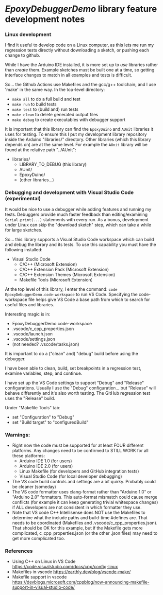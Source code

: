 # *EpoxyDebuggerDemo* library feature development notes



### Linux development
I find it useful to develop code on a Linux computer, as this lets me run my regression tests directly without downloading a sketch, or pushing each change to github.

While I have the Arduino IDE installed, it is more set up to _use_ libraries rather than _create_ them. Example sketches must be built one at a time, so getting interface changes to match in all examples and tests is difficult.

So... the Github Actions use Makefiles and the gcc/g++ toolchain, and I use 'make' in the same way.  In the top-level directory:
* `make all` to do a full build and test
* `make run` to build tests
* `make test` to (build and) run tests
* `make clean` to delete generated output files
* `make debug` to create executables with debugger support

It is important that this library can find the `EpoxyDuino` and `AUnit` libraries it uses for testing.  To ensure this I put my development library repository inside the Arduino "libraries/" directory. Other libraries (which this library depends on) are at the same level.  For example the `AUnit` library will be found  at the relative path "../AUnit":
* libraries/
  * LIBRARY_TO_DEBUG (this library)
  * AUnit/
  * EpoxyDuino/
  * (other libraries...)

### Debugging and development with Visual Studio Code (experimental)
It would be nice to use a debugger while adding features and running my tests.  Debuggers provide much faster feedback than editing/examining `Serial.print(...)` statements with every run.  As a bonus, development under Linux can skip the "download sketch" step, which can take a while for large sketches.

So... this library supports a Visual Studio Code workspace which can build and debug the library and its tests.  To use this capability you must have the following installed:
* Visual Studio Code
  * C/C++ (Microsoft Extension)
  * C/C++ Extension Pack (Microsoft Extension)
  * C/C++ Extension Themes (Microsoft Extension)
  * Makefile Tools (Microsoft Extension)

At the top level of this library, I enter the command: `code EpoxyDebuggerDemo.code-workspace` to run VS Code.  Specifying the code-workspace file helps give VS Code a base path from which to search for useful files and libraries.

Interesting magic is in:
* EpoxyDebuggerDemo.code-workspace
* .vscode/c_cpp_properties.json
* .vscode/launch.json
* .vscode/settings.json
* (not needed? .vscode/tasks.json)

It is important to do a ("clean" and) "debug" build before using the debugger.

I have been able to clean, build, set breakpoints in a regression test, examine variables, step, and continue.

I have set up the VS Code settings to support "Debug" and "Release" configurations.  Usually I use the "Debug" configuration... but "Release" will behave differently and it's also worth testing.  The GitHub regression test uses the "Release" build.

Under "Makefile Tools" tab:
*  set "Configuration" to "Debug"
*  set "Build target" to "configuredBuild"

### Warnings:
* Right now the code must be supported for at least FOUR different platforms.  Any changes need to be confirmed to STILL WORK for all these platforms:
  * Arduino IDE 1.0 (for users)
  * Arduino IDE 2.0 (for users)
  * Linux Makefile (for developers and GitHub integration tests)
  * Visual Studio Code (for local developer debugging)
* The VS code build controls and settings are a bit quirky.  Probably could be cleaner (someday)
* The VS code formatter uses clang-format rather than "Arduino 1.0" or "Arduino 2.0" formatters.  This auto-format mismatch could cause merge conflicts (for example it can keep generating trivial whitespace changes) if ALL developers are not consistent in which formatter they use.
* Note that VS code C++ Intellisense does NOT use the Makefiles to determine what the include paths and build-time #defines are. That needs to be coordinated (Makefiles and .vscode/c_cpp_properties.json).  That should be OK for this example, but if the Makefile gets more complicated, c_cpp_properties.json (or the other .json files) may need to get more complicated too.

### References
* Using C++ on Linux in VS Code https://code.visualstudio.com/docs/cpp/config-linux
* Makefiles in vscode https://earthly.dev/blog/vscode-make/
* Makefile support in vscode https://devblogs.microsoft.com/cppblog/now-announcing-makefile-support-in-visual-studio-code/
